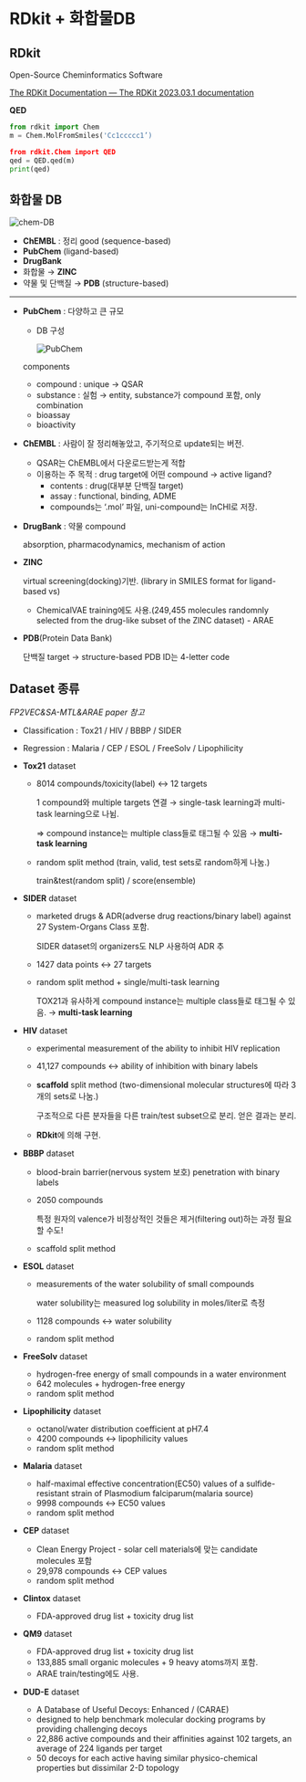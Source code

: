 # RDkit + 화합물DB

## RDkit

Open-Source Cheminformatics Software

[The RDKit Documentation — The RDKit 2023.03.1 documentation](https://www.rdkit.org/docs/)

**QED**

```python
from rdkit import Chem
m = Chem.MolFromSmiles('Cc1ccccc1’)

from rdkit.Chem import QED
qed = QED.qed(m)
print(qed)
```

## 화합물 DB

![chem-DB](https://github.com/doammii/CADD-study/assets/100724454/c26e1443-a9da-46ef-b416-9e1b25f4bc63)


- **ChEMBL** : 정리 good (sequence-based)
- **PubChem** (ligand-based)
- **DrugBank**
- 화합물 → **ZINC**
- 약물 및 단백질 → **PDB** (structure-based)

---

- **PubChem** : 다양하고 큰 규모
    - DB 구성
        
        ![PubChem](https://github.com/doammii/CADD-study/assets/100724454/6d56b536-c3a5-4277-a257-2fd4997afaa7)

        
    
    components
    
    - compound : unique → QSAR
    - substance : 실험 → entity, substance가 compound 포함, only combination
    - bioassay
    - bioactivity
- **ChEMBL** : 사람이 잘 정리해놓았고, 주기적으로 update되는 버전.
    - QSAR는 ChEMBL에서 다운로드받는게 적합
    - 이용하는 주 목적 : drug target에 어떤 compound → active ligand?
        - contents : drug(대부분 단백질 target)
        - assay : functional, binding, ADME
        - compounds는 ‘.mol’ 파일, uni-compound는 InCHI로 저장.
- **DrugBank** : 약물 compound
    
    absorption, pharmacodynamics, mechanism of action
    
- **ZINC**
    
    virtual screening(docking)기반. (library in SMILES format for ligand-based vs)
  - ChemicalVAE training에도 사용.(249,455 molecules randomnly selected from the drug-like subset of the ZINC dataset) - ARAE
    
- **PDB**(Protein Data Bank)
    
    단백질 target → structure-based
    PDB ID는 4-letter code
    

## Dataset 종류

*FP2VEC&SA-MTL&ARAE paper 참고*

- Classification : Tox21 / HIV / BBBP / SIDER
- Regression : Malaria / CEP / ESOL / FreeSolv / Lipophilicity

- **Tox21** dataset
    - 8014 compounds/toxicity(label) ↔ 12 targets
        
        1 compound와 multiple targets 연결 → single-task learning과 multi-task learning으로 나뉨.
        
        ⇒ compound instance는 multiple class들로 태그될 수 있음 → **multi-task learning**
        
    - random split method (train, valid, test sets로 random하게 나눔.)
        
        train&test(random split) / score(ensemble)
        
- **SIDER** dataset
    - marketed drugs & ADR(adverse drug reactions/binary label) against 27 System-Organs Class 포함.
        
        SIDER dataset의 organizers도 NLP 사용하여 ADR 추
        
    - 1427 data points ↔ 27 targets
    - random split method + single/multi-task learning
        
        TOX21과 유사하게 compound instance는 multiple class들로 태그될 수 있음. → **multi-task learning**
        
- **HIV** dataset
    - experimental measurement of the ability to inhibit HIV replication
    - 41,127 compounds ↔ ability of inhibition with binary labels
    - **scaffold** split method (two-dimensional molecular structures에 따라 3개의 sets로 나눔.)
        
        구조적으로 다른 분자들을 다른 train/test subset으로 분리. 얻은 결과는 분리.
        
    - **RDkit**에 의해 구현.
- **BBBP** dataset
    - blood-brain barrier(nervous system 보호) penetration with binary labels
    - 2050 compounds
        
        특정 원자의 valence가 비정상적인 것들은 제거(filtering out)하는 과정 필요할 수도!
        
    - scaffold split method
- **ESOL** dataset
    - measurements of the water solubility of small compounds
    
        water solubility는 measured log solubility in moles/liter로 측정
        
    - 1128 compounds ↔ water solubility
    - random split method
- **FreeSolv** dataset
    - hydrogen-free energy of small compounds in a water environment
    - 642 molecules + hydrogen-free energy
    - random split method
- **Lipophilicity** dataset
    - octanol/water distribution coefficient at pH7.4
    - 4200 compounds ↔ lipophilicity values
    - random split method
- **Malaria** dataset
    - half-maximal effective concentration(EC50) values of a sulfide-resistant strain of Plasmodium falciparum(malaria source)
    - 9998 compounds ↔ EC50 values
    - random split method
- **CEP** dataset
    - Clean Energy Project - solar cell materials에 맞는 candidate molecules 포함
    - 29,978 compounds ↔ CEP values
    - random split method
- **Clintox** dataset
    - FDA-approved drug list + toxicity drug list
- **QM9** dataset
    - FDA-approved drug list + toxicity drug list
    - 133,885 small organic molecules + 9 heavy atoms까지 포함.
    - ARAE train/testing에도 사용.
- **DUD-E** dataset
    - A Database of Useful Decoys: Enhanced / (CARAE)
    - designed to help benchmark molecular docking programs by providing challenging decoys
    - 22,886 active compounds and their affinities against 102 targets, an average of 224 ligands per target
    - 50 decoys for each active having similar physico-chemical properties but dissimilar 2-D topology
